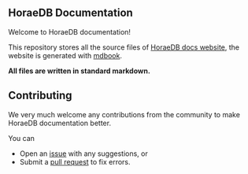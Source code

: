 ## HoraeDB Documentation

Welcome to HoraeDB documentation!

This repository stores all the source files of [HoraeDB docs website](https://apache.github.io/incubator-horaedb-docs/), the website is generated with [mdbook](https://rust-lang.github.io/mdBook/).

**All files are written in standard markdown.**

## Contributing

We very much welcome any contributions from the community to make HoraeDB documentation better.

You can

- Open an [issue](https://github.com/apache/incubator-horaedb-docs/issues) with any suggestions, or
- Submit a [pull request](https://github.com/apache/incubator-horaedb-docs/pulls) to fix errors.
